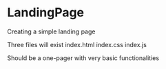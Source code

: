 # LandingPage
Creating a simple landing page

Three files will exist 
    index.html 
    index.css 
    index.js

Should be a one-pager with very basic functionalities

